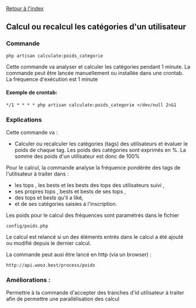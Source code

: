 
[Retour à l'index](../index.md)  
  
## Calcul ou recalcul les catégories d'un utilisateur   
  
### Commande  
  
```  
php artisan calculate:poids_categorie  
```  
 Cette commande va analyser et calculer les catégories pendant 1 minute.
  La commande peut être lancée manuellement ou installée dans une crontab.
 La fréquence d'exécution est 1 minute 
 
 #### Exemple de crontab: 
```  
*/1 * * * * php artisan calculate:poids_categorie >/dev/null 2>&1
``` 

### Explications  
  
Cette commande va :   
  
- Calculer ou recalculer les catégories (tags) des utilisateurs et évaluer le poids de chaque tag.
Les poids des catégories sont exprimés en %. La somme des poids d'un utilisateur est donc de 100%

Pour le calcul, la commande analyse la fréquence pondérée des tags de l'utilisateur à traiter dans : 
- les tops , les bests et les bests des tops des utilisateurs suivi ,
- ses propres tops ,  bests et  bests  de ses tops  ,
 - des tops et bests qu'il a liké, 
- et de ses catégories saisies à l'inscription.

Les poids pour le calcul des fréquences sont paramétrés dans le fichier
```  
config/poids.php
```
Le calcul est relancé si un des éléments entrés dans le calcul a été ajouté ou modifié depuis le dernier calcul.

La commande peut ausi être lancé en http (via un browser) :
```  
http://api.wooz.best/process/poids
```  

### Améliorations :

Permettre à la commande d'accepter des tranches d'id utilisateur à traiter afin de permettre une parallélisation des calcul
